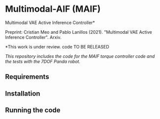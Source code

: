 # Multimodal-AIF (MAIF)
Multimodal VAE Active Inference Controller* 

Preprint: Cristian Meo and Pablo Lanillos (2021). "Multimodal VAE Active Inference Controller". Arxiv. 

*This work is under review. code TO BE RELEASED

*This repository includes the code for the MAIF torque controller code and the tests with the 7DOF Panda robot.*

## Requirements
## Installation
## Running the code



